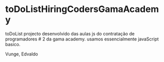 # toDoListHiringCodersGamaAcademy
toDoList
projecto desenvolvido das aulas js do contratação de programadores # 2 da gama academy.
usamos essencialmente javaScript basico.


Vunge, Edvaldo


